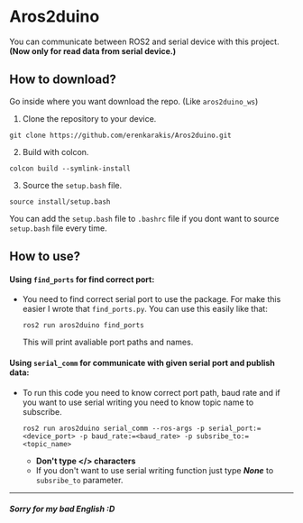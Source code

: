 # Aros2duino
You can communicate between ROS2 and serial device with this project. **(Now only for read data from serial device.)**

## How to download?
Go inside where you want download the repo. (Like `aros2duino_ws`)
1. Clone the repository to your device.
  ```sh-session  
  git clone https://github.com/erenkarakis/Aros2duino.git
  ```
2. Build with colcon.
  ```sh-session
  colcon build --symlink-install
  ```
3. Source the `setup.bash` file.
  ```sh-session
  source install/setup.bash
  ```
You can add the `setup.bash` file to `.bashrc` file if you  dont want to source `setup.bash` file every time.
 ## How to use?
 #### Using `find_ports` for find correct port:
 * You need to find correct serial port to use the package. For make this easier I wrote that `find_ports.py`. You can use this easily like that:
    ```sh-session
    ros2 run aros2duino find_ports
    ```
    This will print avaliable port paths and names.
#### Using `serial_comm` for communicate with given serial port and publish data:
* To run this code you need to know correct port path, baud rate and if you want to use serial writing you need to know topic name to subscribe.
    ```sh-session
    ros2 run aros2duino serial_comm --ros-args -p serial_port:=<device_port> -p baud_rate:=<baud_rate> -p subsribe_to:=<topic_name>
    ```
    * **Don't type </> characters**
    * If you don't want to use serial writing function just type ***None*** to `subsribe_to` parameter.
---

##### *Sorry for my bad English :D*
